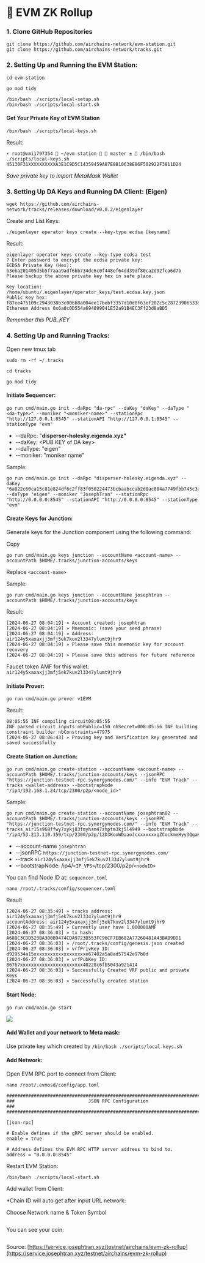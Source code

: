 # 🔺 EVM ZK Rollup

### **1. Clone GitHub Repositories**

```
git clone https://github.com/airchains-network/evm-station.git
git clone https://github.com/airchains-network/tracks.git
```

### 2. Setting Up and Running the EVM Station: <a href="#id-2.-setting-up-and-running-the-evm-station" id="id-2.-setting-up-and-running-the-evm-station"></a>

```
cd evm-station
```

```
go mod tidy
```

```
/bin/bash ./scripts/local-setup.sh
/bin/bash ./scripts/local-start.sh 
```

#### **Get Your Private Key of EVM Station** <a href="#get-your-private-key-of-evm-station" id="get-your-private-key-of-evm-station"></a>

```
/bin/bash ./scripts/local-keys.sh
```

Result:

```
⚡ root@vmi1797354  ~/evm-station   master ±  /bin/bash ./scripts/local-keys.sh 
45130F31XXXXXXXXXXA3E1C9D5C14359459A87E8B10638E86F502922F3811D24
```

_Save private key to import MetaMask Wallet_

### 3. Setting Up DA Keys and Running DA Client: (Eigen) <a href="#id-3.-setting-up-da-keys-and-running-da-client-eigen" id="id-3.-setting-up-da-keys-and-running-da-client-eigen"></a>

```
wget https://github.com/airchains-network/tracks/releases/download/v0.0.2/eigenlayer
```

Create and List Keys:

```
./eigenlayer operator keys create --key-type ecdsa [keyname]
```

Result:

```
eigenlayer operator keys create --key-type ecdsa test
? Enter password to encrypt the ecdsa private key:
ECDSA Private Key (Hex):  b3eba201405d5b5f7aaa9adf6bb734dc6c0f448ef64dd39df80ca2d92fca6d7b
Please backup the above private key hex in safe place.

Key location: /home/ubuntu/.eigenlayer/operator_keys/test.ecdsa.key.json
Public Key hex:  f87ee475109c2943038b3c006b8a004ee17bebf3357d10d8f63ef202c5c28723906533dccfda5d76c1da0a9f05cc6d32085ca1af8aaab5a28171474b1ad0aa68
Ethereum Address 0x6a8c0D554a694899041E52a91B4EC3Ff23d8aBD5
```

_Remember this PUB\_KEY_

### 4. Setting Up and Running Tracks: <a href="#id-4.-setting-up-and-running-tracks" id="id-4.-setting-up-and-running-tracks"></a>

Open new tmux tab

```
sudo rm -rf ~/.tracks
```

```
cd tracks
```

```
go mod tidy
```

#### **Initiate Sequencer:** <a href="#initiate-sequencer" id="initiate-sequencer"></a>

```
go run cmd/main.go init --daRpc "da-rpc" --daKey "daKey" --daType "<da-type>" --moniker "<moniker-name>" --stationRpc "http://127.0.0.1:8545" --stationAPI "http://127.0.0.1:8545" --stationType "evm"
```

* \--daRpc: "**disperser-holesky.eigenda.xyz"**
* \--daKey: \<PUB KEY of DA key>
* \--daType: "eigen"
* \--moniker: "moniker name"

Sample:

```
go run cmd/main.go init --daRpc "disperser-holesky.eigenda.xyz" --daKey "6a822c60ca15c81e824df6c2ff83f050224473bcbaabccab2d8ac084a7749fbb745c3ae96c0b3964083409c39d074cb6000ddb8b093ca3e98bde7c78f794267e" --daType "eigen" --moniker "JosephTran" --stationRpc "http://0.0.0.0:8545" --stationAPI "http://0.0.0.0:8545" --stationType "evm"
```

#### **Create Keys for Junction:** <a href="#create-keys-for-junction" id="create-keys-for-junction"></a>

Generate keys for the Junction component using the following command:

Copy

```
go run cmd/main.go keys junction --accountName <account-name> --accountPath $HOME/.tracks/junction-accounts/keys
```

Replace `<account-name>`

Sample:

```
go run cmd/main.go keys junction --accountName josephtran --accountPath $HOME/.tracks/junction-accounts/keys
```

Result:

```
[2024-06-27 08:04:19] » Account created: josephtran
[2024-06-27 08:04:19] » Mnemonic: (save your seed phrase)
[2024-06-27 08:04:19] » Address: air124y5xaxaxjj3mfj5ek7kuv2l3347ylumt9jhr9
[2024-06-27 08:04:19] » Please save this mnemonic key for account recovery
[2024-06-27 08:04:19] » Please save this address for future reference
```

Faucet token AMF for this wallet: `air124y5xaxaxjj3mfj5ek7kuv2l3347ylumt9jhr9`

#### **Initiate Prover:** <a href="#initiate-prover" id="initiate-prover"></a>

```
go run cmd/main.go prover v1EVM
```

Result:

```
08:05:55 INF compiling circuit08:05:55
INF parsed circuit inputs nbPublic=150 nbSecret=008:05:56 INF building constraint builder nbConstraints=47975
[2024-06-27 08:06:43] » Proving key and Verification key generated and saved successfully
```

#### **Create Station on Junction:** <a href="#create-station-on-junction" id="create-station-on-junction"></a>

```
go run cmd/main.go create-station --accountName <account-name> --accountPath $HOME/.tracks/junction-accounts/keys --jsonRPC "https://junction-testnet-rpc.synergynodes.com/" --info "EVM Track" --tracks <wallet-address> --bootstrapNode "/ip4/192.168.1.24/tcp/2300/p2p/<node_id>"
```

Sample:

```
go run cmd/main.go create-station --accountName josephtran02 --accountPath $HOME/.tracks/junction-accounts/keys --jsonRPC "https://junction-testnet-rpc.synergynodes.com/" --info "EVM Track" --tracks air15s968ffwy7xykj83fmyhsm47zhptm3kj5l4949 --bootstrapNode "/ip4/53.213.110.159/tcp/2300/p2p/12D3KooWDaaoJcxxxxxxxqZCockmeHyy3QgaKdG5oPwGQNM5X"
```

* \--account-name `josephtran`
* \--jsonRPC `https://junction-testnet-rpc.synergynodes.com/`
* \--track `air124y5xaxaxjj3mfj5ek7kuv2l3347ylumt9jhr9`
* \--bootstrapNode: /ip4/`<IP_VPS>`/tcp/2300/p2p/`<nodeID>`

You can find Node ID at: `sequencer.toml`

```
nano /root/.tracks/config/sequencer.toml
```

Result

```
[2024-06-27 08:35:49] » tracks address: air124y5xaxaxjj3mfj5ek7kuv2l3347ylumt9jhr9
accountAddress: air124y5xaxaxjj3mfj5ek7kuv2l3347ylumt9jhr9
[2024-06-27 08:35:49] » Currently user have 1.000000AMF
[2024-06-27 08:36:03] » tx hash: A68BC3CDD523BA300B9474CDA9723B553FC96CF7EB682A77260481A43BAB9DD1
[2024-06-27 08:36:03] » /root/.tracks/config/genesis.json created
[2024-06-27 08:36:03] » vrfPrivKey ID: d929534a15xxxxxxxxxxxxxxxxxxxe67402a5a8ad57542e97b0d
[2024-06-27 08:36:03] » vrfPubKey ID: 86767xxxxxxxxxxxxxxxxxxxxxxx40228c6fb5043a921414
[2024-06-27 08:36:03] » Successfully Created VRF public and private Keys
[2024-06-27 08:36:03] » Successfully created station
```

#### **Start Node:** <a href="#start-node" id="start-node"></a>

```
go run cmd/main.go start
```

![](https://service.josephtran.xyz/\~gitbook/image?url=https%3A%2F%2F1224718935-files.gitbook.io%2F%7E%2Ffiles%2Fv0%2Fb%2Fgitbook-x-prod.appspot.com%2Fo%2Fspaces%252FS2NilcsT04brh7Bnmj8C%252Fuploads%252FQAw6ZgFvzZ1iKwUjuqmd%252FScreen%2520Shot%25202024-06-27%2520at%252021.51.22.png%3Falt%3Dmedia%26token%3D5f7f566d-2a58-4990-a2aa-d91088f841e3\&width=768\&dpr=4\&quality=100\&sign=95b8e00c\&sv=1)

#### Add Wallet and your network to Meta mask: <a href="#add-wallet-and-your-network-to-meta-mask" id="add-wallet-and-your-network-to-meta-mask"></a>

Use private key which created by `/bin/bash ./scripts/local-keys.sh`

#### Add Network: <a href="#add-network" id="add-network"></a>

Open EVM RPC port to connect from Client:

```
nano /root/.evmosd/config/app.toml
```

```
###############################################################################
###                           JSON RPC Configuration                        ###
###############################################################################

[json-rpc]

# Enable defines if the gRPC server should be enabled.
enable = true

# Address defines the EVM RPC HTTP server address to bind to.
address = "0.0.0.0:8545"
```

Restart EVM Station:

```
/bin/bash ./scripts/local-start.sh 
```

Add wallet from Client:

\*Chain ID will auto get after input URL network:

Choose Network name & Token Symbol

<figure><img src="https://service.josephtran.xyz/~gitbook/image?url=https%3A%2F%2F1224718935-files.gitbook.io%2F%7E%2Ffiles%2Fv0%2Fb%2Fgitbook-x-prod.appspot.com%2Fo%2Fspaces%252FS2NilcsT04brh7Bnmj8C%252Fuploads%252FbvzSuRMxFO2QRf0QyoYv%252FScreen%2520Shot%25202024-06-27%2520at%252021.20.43.png%3Falt%3Dmedia%26token%3D77772490-8746-42d4-a424-7f0f9d81f564&#x26;width=768&#x26;dpr=4&#x26;quality=100&#x26;sign=92235d02&#x26;sv=1" alt=""><figcaption></figcaption></figure>

You can see your coin:

<figure><img src="https://service.josephtran.xyz/~gitbook/image?url=https%3A%2F%2F1224718935-files.gitbook.io%2F%7E%2Ffiles%2Fv0%2Fb%2Fgitbook-x-prod.appspot.com%2Fo%2Fspaces%252FS2NilcsT04brh7Bnmj8C%252Fuploads%252FpOxsrAQvpz2Qtfxv1p0K%252FScreen%2520Shot%25202024-06-27%2520at%252021.25.58.png%3Falt%3Dmedia%26token%3D3c549188-d786-4672-9584-69d9aec0bbdd&#x26;width=768&#x26;dpr=4&#x26;quality=100&#x26;sign=aa5981ca&#x26;sv=1" alt=""><figcaption></figcaption></figure>

Source: [https://service.josephtran.xyz/testnet/airchains/evm-zk-rollup](https://service.josephtran.xyz/testnet/airchains/evm-zk-rollup)
